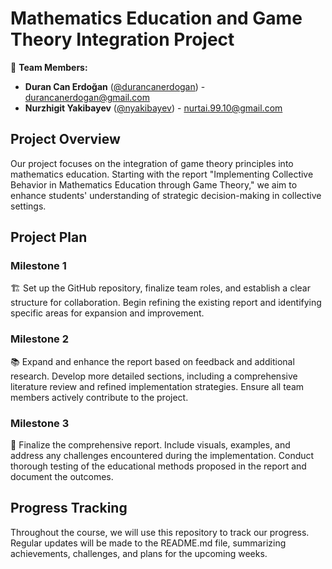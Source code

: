 # Mathematics Education and Game Theory Integration Project

🚀 **Team Members:**
- **Duran Can Erdoğan** ([@durancanerdogan](https://github.com/durancanerdogan)) - durancanerdogan@gmail.com
- **Nurzhigit Yakibayev** ([@nyakibayev](https://github.com/nyakibayev)) - nurtai.99.10@gmail.com

## Project Overview

Our project focuses on the integration of game theory principles into mathematics education. Starting with the report "Implementing Collective Behavior in Mathematics Education through Game Theory," we aim to enhance students' understanding of strategic decision-making in collective settings.

## Project Plan

### Milestone 1
🏗️ Set up the GitHub repository, finalize team roles, and establish a clear structure for collaboration. Begin refining the existing report and identifying specific areas for expansion and improvement.

### Milestone 2
📚 Expand and enhance the report based on feedback and additional research. Develop more detailed sections, including a comprehensive literature review and refined implementation strategies. Ensure all team members actively contribute to the project.

### Milestone 3
🎯 Finalize the comprehensive report. Include visuals, examples, and address any challenges encountered during the implementation. Conduct thorough testing of the educational methods proposed in the report and document the outcomes.



## Progress Tracking

Throughout the course, we will use this repository to track our progress. Regular updates will be made to the README.md file, summarizing achievements, challenges, and plans for the upcoming weeks.
